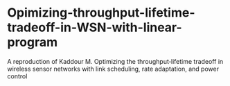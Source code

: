 # Opimizing-throughput-lifetime-tradeoff-in-WSN-with-linear-program
A reproduction of Kaddour M. Optimizing the throughput‐lifetime tradeoff in wireless sensor networks with link scheduling, rate adaptation, and power control
